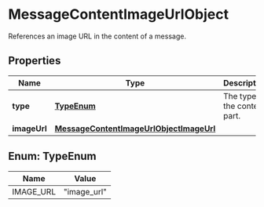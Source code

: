 

# MessageContentImageUrlObject

References an image URL in the content of a message.

## Properties

| Name | Type | Description | Notes |
|------------ | ------------- | ------------- | -------------|
|**type** | [**TypeEnum**](#TypeEnum) | The type of the content part. |  |
|**imageUrl** | [**MessageContentImageUrlObjectImageUrl**](MessageContentImageUrlObjectImageUrl.md) |  |  |



## Enum: TypeEnum

| Name | Value |
|---- | -----|
| IMAGE_URL | &quot;image_url&quot; |



